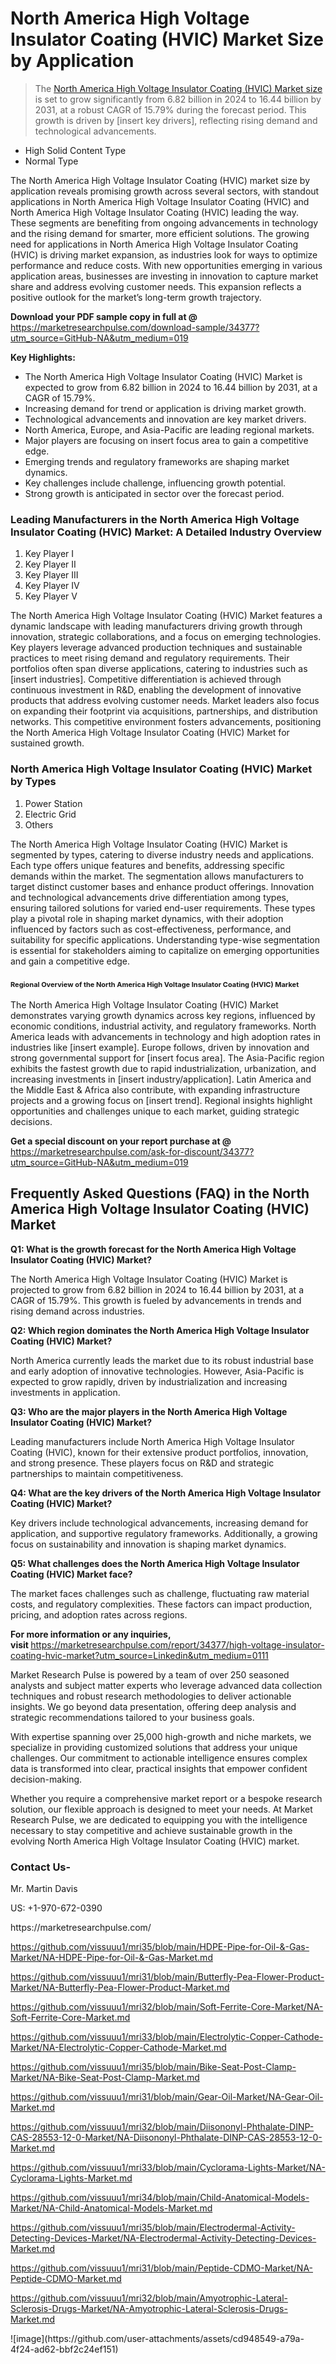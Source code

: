 <h1>North America High Voltage Insulator Coating (HVIC) Market&nbsp;Size by Application</h1><blockquote><p>The <a href="https://marketresearchpulse.com/download-sample/34377?utm_source=GitHub-NA&amp;utm_medium=019">North America High Voltage Insulator Coating (HVIC) Market size</a> is set to grow significantly from 6.82 billion in 2024 to 16.44 billion by 2031, at a robust CAGR of 15.79% during the forecast period. This growth is driven by [insert key drivers], reflecting rising demand and technological advancements.</p></blockquote><ul><li>High Solid Content Type<li> Normal Type</li></ul><p>The North America High Voltage Insulator Coating (HVIC) market size by application reveals promising growth across several sectors, with standout applications in North America High Voltage Insulator Coating (HVIC) and North America High Voltage Insulator Coating (HVIC) leading the way. These segments are benefiting from ongoing advancements in technology and the rising demand for smarter, more efficient solutions. The growing need for applications in North America High Voltage Insulator Coating (HVIC) is driving market expansion, as industries look for ways to optimize performance and reduce costs. With new opportunities emerging in various application areas, businesses are investing in innovation to capture market share and address evolving customer needs. This expansion reflects a positive outlook for the market’s long-term growth trajectory.</p><p><strong>Download your PDF sample copy in full at @ </strong><a href="https://marketresearchpulse.com/download-sample/34377?utm_source=GitHub-NA&amp;utm_medium=019">https://marketresearchpulse.com/download-sample/34377?utm_source=GitHub-NA&amp;utm_medium=019</a></p><p><strong>Key Highlights: </strong></p><ul><li>The North America High Voltage Insulator Coating (HVIC) Market is expected to grow from 6.82 billion in 2024 to 16.44 billion by 2031, at a CAGR of 15.79%.</li><li>Increasing demand for trend or application is driving market growth.</li><li>Technological advancements and innovation are key market drivers.</li><li>North America, Europe, and Asia-Pacific are leading regional markets.</li><li>Major players are focusing on insert focus area to gain a competitive edge.</li><li>Emerging trends and regulatory frameworks are shaping market dynamics.</li><li>Key challenges include challenge, influencing growth potential.</li><li>Strong growth is anticipated in sector over the forecast period.</li></ul><h3>Leading Manufacturers in the North America High Voltage Insulator Coating (HVIC) Market: A Detailed Industry Overview</h3><ol><li>Key Player I</li><li>Key Player II</li><li>Key Player III</li><li>Key Player IV</li><li>Key Player V</li></ol><div class="flex max-w-full flex-col flex-grow"><div class="min-h-8 text-message flex w-full flex-col items-end gap-2 whitespace-normal break-words [.text-message+&amp;]:mt-5" dir="auto" data-message-author-role="assistant" data-message-id="fd8432e4-4910-450d-b182-61b7bfb0a01f" data-message-model-slug="gpt-4o"><div class="flex w-full flex-col gap-1 empty:hidden first:pt-[3px]"><div class="markdown prose w-full break-words dark:prose-invert light"><p>The North America High Voltage Insulator Coating (HVIC) Market features a dynamic landscape with leading manufacturers driving growth through innovation, strategic collaborations, and a focus on emerging technologies. Key players leverage advanced production techniques and sustainable practices to meet rising demand and regulatory requirements. Their portfolios often span diverse applications, catering to industries such as [insert industries]. Competitive differentiation is achieved through continuous investment in R&amp;D, enabling the development of innovative products that address evolving customer needs. Market leaders also focus on expanding their footprint via acquisitions, partnerships, and distribution networks. This competitive environment fosters advancements, positioning the North America High Voltage Insulator Coating (HVIC) Market for sustained growth.</p></div></div></div></div><h3>North America High Voltage Insulator Coating (HVIC) Market by Types</h3><ol><li>Power Station<li> Electric Grid<li> Others</li></ol><div class="flex max-w-full flex-col flex-grow"><div class="min-h-8 text-message flex w-full flex-col items-end gap-2 whitespace-normal break-words [.text-message+&amp;]:mt-5" dir="auto" data-message-author-role="assistant" data-message-id="084470be-0bb7-4664-bddf-5156b4f41249" data-message-model-slug="gpt-4o-mini"><div class="flex w-full flex-col gap-1 empty:hidden first:pt-[3px]"><div class="markdown prose w-full break-words dark:prose-invert light"><p>The North America High Voltage Insulator Coating (HVIC) Market is segmented by types, catering to diverse industry needs and applications. Each type offers unique features and benefits, addressing specific demands within the market. The segmentation allows manufacturers to target distinct customer bases and enhance product offerings. Innovation and technological advancements drive differentiation among types, ensuring tailored solutions for varied end-user requirements. These types play a pivotal role in shaping market dynamics, with their adoption influenced by factors such as cost-effectiveness, performance, and suitability for specific applications. Understanding type-wise segmentation is essential for stakeholders aiming to capitalize on emerging opportunities and gain a competitive edge.</p></div></div></div></div><h3><span style="font-size: 11px;">Regional Overview of the North America High Voltage Insulator Coating (HVIC) Market</span></h3><div class="flex max-w-full flex-col flex-grow"><div class="min-h-8 text-message flex w-full flex-col items-end gap-2 whitespace-normal break-words [.text-message+&amp;]:mt-5" dir="auto" data-message-author-role="assistant" data-message-id="e9038762-ce64-4e30-91c9-9bd413514231" data-message-model-slug="gpt-4o-mini"><div class="flex w-full flex-col gap-1 empty:hidden first:pt-[3px]"><div class="markdown prose w-full break-words dark:prose-invert light"><p>The North America High Voltage Insulator Coating (HVIC) Market demonstrates varying growth dynamics across key regions, influenced by economic conditions, industrial activity, and regulatory frameworks. North America leads with advancements in technology and high adoption rates in industries like [insert example]. Europe follows, driven by innovation and strong governmental support for [insert focus area]. The Asia-Pacific region exhibits the fastest growth due to rapid industrialization, urbanization, and increasing investments in [insert industry/application]. Latin America and the Middle East &amp; Africa also contribute, with expanding infrastructure projects and a growing focus on [insert trend]. Regional insights highlight opportunities and challenges unique to each market, guiding strategic decisions.</p></div></div></div></div><p><strong>Get a special discount on your report purchase at @ </strong><a href="https://marketresearchpulse.com/ask-for-discount/34377?utm_source=GitHub-NA&amp;utm_medium=019">https://marketresearchpulse.com/ask-for-discount/34377?utm_source=GitHub-NA&amp;utm_medium=019</a></p><h2>Frequently Asked Questions (FAQ) in the North America High Voltage Insulator Coating (HVIC) Market</h2><p><strong>Q1: What is the growth forecast for the North America High Voltage Insulator Coating (HVIC) Market?</strong></p><p>The North America High Voltage Insulator Coating (HVIC) Market is projected to grow from 6.82 billion in 2024 to 16.44 billion by 2031, at a CAGR of 15.79%. This growth is fueled by advancements in trends and rising demand across industries.</p><p><strong>Q2: Which region dominates the North America High Voltage Insulator Coating (HVIC) Market?</strong></p><p>North America currently leads the market due to its robust industrial base and early adoption of innovative technologies. However, Asia-Pacific is expected to grow rapidly, driven by industrialization and increasing investments in application.</p><p><strong>Q3: Who are the major players in the North America High Voltage Insulator Coating (HVIC) Market?</strong></p><p>Leading manufacturers include North America High Voltage Insulator Coating (HVIC), known for their extensive product portfolios, innovation, and strong presence. These players focus on R&amp;D and strategic partnerships to maintain competitiveness.</p><p><strong>Q4: What are the key drivers of the North America High Voltage Insulator Coating (HVIC) Market?</strong></p><p>Key drivers include technological advancements, increasing demand for application, and supportive regulatory frameworks. Additionally, a growing focus on sustainability and innovation is shaping market dynamics.</p><p><strong>Q5: What challenges does the North America High Voltage Insulator Coating (HVIC) Market face?</strong></p><p>The market faces challenges such as challenge, fluctuating raw material costs, and regulatory complexities. These factors can impact production, pricing, and adoption rates across regions.</p><p><strong>For more information or any inquiries, visit&nbsp;</strong><a href="https://marketresearchpulse.com/report/34377/high-voltage-insulator-coating-hvic-market?utm_source=Linkedin&utm_medium=0111">https://marketresearchpulse.com/report/34377/high-voltage-insulator-coating-hvic-market?utm_source=Linkedin&utm_medium=0111</a></p><p>Market Research Pulse is powered by a team of over 250 seasoned analysts and subject matter experts who leverage advanced data collection techniques and robust research methodologies to deliver actionable insights. We go beyond data presentation, offering deep analysis and strategic recommendations tailored to your business goals.</p><p>With expertise spanning over 25,000 high-growth and niche markets, we specialize in providing customized solutions that address your unique challenges. Our commitment to actionable intelligence ensures complex data is transformed into clear, practical insights that empower confident decision-making.</p><p>Whether you require a comprehensive market report or a bespoke research solution, our flexible approach is designed to meet your needs. At Market Research Pulse, we are dedicated to equipping you with the intelligence necessary to stay competitive and achieve sustainable growth in the evolving North America High Voltage Insulator Coating (HVIC) market.</p><h3><strong>Contact Us-</strong></h3><p>Mr. Martin Davis</p><p>US: +1-970-672-0390</p><p>https://marketresearchpulse.com/</p><p><a href="https://github.com/vissuuu1/mri35/blob/main/HDPE-Pipe-for-Oil-&-Gas-Market/NA-HDPE-Pipe-for-Oil-&-Gas-Market.md">https://github.com/vissuuu1/mri35/blob/main/HDPE-Pipe-for-Oil-&-Gas-Market/NA-HDPE-Pipe-for-Oil-&-Gas-Market.md</a></p><p><a href="https://github.com/vissuuu1/mri31/blob/main/Butterfly-Pea-Flower-Product-Market/NA-Butterfly-Pea-Flower-Product-Market.md">https://github.com/vissuuu1/mri31/blob/main/Butterfly-Pea-Flower-Product-Market/NA-Butterfly-Pea-Flower-Product-Market.md</a></p><p><a href="https://github.com/vissuuu1/mri32/blob/main/Soft-Ferrite-Core-Market/NA-Soft-Ferrite-Core-Market.md">https://github.com/vissuuu1/mri32/blob/main/Soft-Ferrite-Core-Market/NA-Soft-Ferrite-Core-Market.md</a></p><p><a href="https://github.com/vissuuu1/mri33/blob/main/Electrolytic-Copper-Cathode-Market/NA-Electrolytic-Copper-Cathode-Market.md">https://github.com/vissuuu1/mri33/blob/main/Electrolytic-Copper-Cathode-Market/NA-Electrolytic-Copper-Cathode-Market.md</a></p><p><a href="https://github.com/vissuuu1/mri35/blob/main/Bike-Seat-Post-Clamp-Market/NA-Bike-Seat-Post-Clamp-Market.md">https://github.com/vissuuu1/mri35/blob/main/Bike-Seat-Post-Clamp-Market/NA-Bike-Seat-Post-Clamp-Market.md</a></p><p><a href="https://github.com/vissuuu1/mri31/blob/main/Gear-Oil-Market/NA-Gear-Oil-Market.md">https://github.com/vissuuu1/mri31/blob/main/Gear-Oil-Market/NA-Gear-Oil-Market.md</a></p><p><a href="https://github.com/vissuuu1/mri32/blob/main/Diisononyl-Phthalate-DINP-CAS-28553-12-0-Market/NA-Diisononyl-Phthalate-DINP-CAS-28553-12-0-Market.md">https://github.com/vissuuu1/mri32/blob/main/Diisononyl-Phthalate-DINP-CAS-28553-12-0-Market/NA-Diisononyl-Phthalate-DINP-CAS-28553-12-0-Market.md</a></p><p><a href="https://github.com/vissuuu1/mri33/blob/main/Cyclorama-Lights-Market/NA-Cyclorama-Lights-Market.md">https://github.com/vissuuu1/mri33/blob/main/Cyclorama-Lights-Market/NA-Cyclorama-Lights-Market.md</a></p><p><a href="https://github.com/vissuuu1/mri34/blob/main/Child-Anatomical-Models-Market/NA-Child-Anatomical-Models-Market.md">https://github.com/vissuuu1/mri34/blob/main/Child-Anatomical-Models-Market/NA-Child-Anatomical-Models-Market.md</a></p><p><a href="https://github.com/vissuuu1/mri35/blob/main/Electrodermal-Activity-Detecting-Devices-Market/NA-Electrodermal-Activity-Detecting-Devices-Market.md">https://github.com/vissuuu1/mri35/blob/main/Electrodermal-Activity-Detecting-Devices-Market/NA-Electrodermal-Activity-Detecting-Devices-Market.md</a></p><p><a href="https://github.com/vissuuu1/mri31/blob/main/Peptide-CDMO-Market/NA-Peptide-CDMO-Market.md">https://github.com/vissuuu1/mri31/blob/main/Peptide-CDMO-Market/NA-Peptide-CDMO-Market.md</a></p><p><a href="https://github.com/vissuuu1/mri32/blob/main/Amyotrophic-Lateral-Sclerosis-Drugs-Market/NA-Amyotrophic-Lateral-Sclerosis-Drugs-Market.md">https://github.com/vissuuu1/mri32/blob/main/Amyotrophic-Lateral-Sclerosis-Drugs-Market/NA-Amyotrophic-Lateral-Sclerosis-Drugs-Market.md</a></p>
![image](https://github.com/user-attachments/assets/cd948549-a79a-4f24-ad62-bbf2c24ef151)
